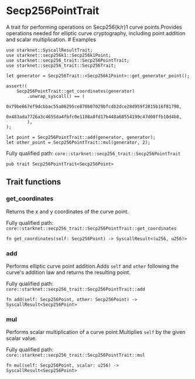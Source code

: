 # Secp256PointTrait

A trait for performing operations on Secp256{k/r}1 curve points.Provides operations needed for elliptic curve cryptography, including point addition and scalar multiplication.  # Examples
```cairo
use starknet::SyscallResultTrait;
use starknet::secp256k1::Secp256k1Point;
use starknet::secp256_trait::Secp256PointTrait;
use starknet::secp256_trait::Secp256Trait;

let generator = Secp256Trait::<Secp256k1Point>::get_generator_point();

assert!(
    Secp256PointTrait::get_coordinates(generator)
        .unwrap_syscall() == (
            0x79be667ef9dcbbac55a06295ce870b07029bfcdb2dce28d959f2815b16f81798,
            0x483ada7726a3c4655da4fbfc0e1108a8fd17b448a68554199c47d08ffb10d4b8,
        ),
);

let point = Secp256PointTrait::add(generator, generator);
let other_point = Secp256PointTrait::mul(generator, 2);
```

Fully qualified path: `core::starknet::secp256_trait::Secp256PointTrait`

<pre><code class="language-rust">pub trait Secp256PointTrait&lt;Secp256Point&gt;</code></pre>

## Trait functions

### get_coordinates

Returns the x and y coordinates of the curve point.

Fully qualified path: `core::starknet::secp256_trait::Secp256PointTrait::get_coordinates`

<pre><code class="language-rust">fn get_coordinates(self: Secp256Point) -&gt; SyscallResult&lt;(u256, u256)&gt;</code></pre>


### add

Performs elliptic curve point addition.Adds `self` and `other` following the curve's addition law and returns the resulting point.

Fully qualified path: `core::starknet::secp256_trait::Secp256PointTrait::add`

<pre><code class="language-rust">fn add(self: Secp256Point, other: Secp256Point) -&gt; SyscallResult&lt;Secp256Point&gt;</code></pre>


### mul

Performs scalar multiplication of a curve point.Multiplies `self` by the given scalar value.

Fully qualified path: `core::starknet::secp256_trait::Secp256PointTrait::mul`

<pre><code class="language-rust">fn mul(self: Secp256Point, scalar: u256) -&gt; SyscallResult&lt;Secp256Point&gt;</code></pre>


